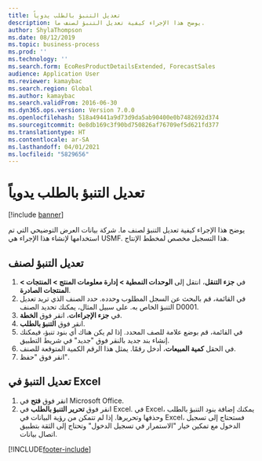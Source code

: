 ```yaml
---
title: تعديل التنبؤ بالطلب يدوياً
description: يوضح هذا الإجراء كيفية تعديل التنبؤ لصنف ما.
author: ShylaThompson
ms.date: 08/12/2019
ms.topic: business-process
ms.prod: ''
ms.technology: ''
ms.search.form: EcoResProductDetailsExtended, ForecastSales
audience: Application User
ms.reviewer: kamaybac
ms.search.region: Global
ms.author: kamaybac
ms.search.validFrom: 2016-06-30
ms.dyn365.ops.version: Version 7.0.0
ms.openlocfilehash: 518a49441a9d73d9da5ab90400e0b7482692d374
ms.sourcegitcommit: 0e8db169c3f90bd750826af76709ef5d621fd377
ms.translationtype: HT
ms.contentlocale: ar-SA
ms.lasthandoff: 04/01/2021
ms.locfileid: "5829656"
---
```

# <a name="modify-a-demand-forecast-manually"></a>تعديل التنبؤ بالطلب يدوياً

[!include [banner](../../includes/banner.md)]

يوضح هذا الإجراء كيفية تعديل التنبؤ لصنف ما. شركة بيانات العرض التوضيحي التي تم استخدامها لإنشاء هذا الإجراء هي USMF. هذا التسجيل مخصص لمخطط الإنتاج‬. 


## <a name="modify-the-forecast-for-an-item"></a>تعديل التنبؤ لصنف
1. ‏‫في **جزء التنقل**، انتقل إلى **الوحدات النمطية > إدارة معلومات المنتج > المنتجات > المنتجات الصادرة**‬‏‎.
2. في القائمة، قم بالبحث عن السجل المطلوب وحدده. حدد الصنف الذي تريد تعديل التنبؤ الخاص به. على سبيل المثال، يمكنك تحديد الصنف D0001.  
3. في **جزء الإجراءات**، انقر فوق **الخطة**.
4. انقر فوق **التنبؤ بالطلب**.
5. في القائمة، قم بوضع علامة للصف المحدد. إذا لم يكن هناك أي بنود تنبؤ، فيمكنك إنشاء بند جديد بالنقر فوق "جديد" في شريط التطبيق.  
6. في الحقل **كمية المبيعات**، أدخل رقمًا. يمثل هذا الرقم الكمية المتوقعة للصنف.  
7. انقر فوق "حفظ".

## <a name="modify-the-forecast-in-excel"></a>تعديل التنبؤ في Excel
1. انقر فوق **فتح** في Microsoft Office.
2. انقر فوق **تحرير التنبؤ بالطلب** في Excel. في Excel، يمكنك إضافة بنود التنبؤ بالطلب وحذفها وتحريرها. إذا لم تتمكن من رؤية البيانات في Excel، فستحتاج إلى تسجيل الدخول مع تمكين خيار "الاستمرار في تسجيل الدخول" وتحتاج إلى الثقة بتطبيق اتصال بيانات.  



[!INCLUDE[footer-include](../../../includes/footer-banner.md)]